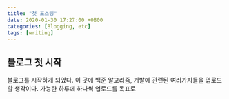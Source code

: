 ```yaml
---
title: "첫 포스팅"
date: 2020-01-30 17:27:00 +0800
categories: [Blogging, etc]
tags: [writing]
---
```


## 블로그 첫 시작

블로그를 시작하게 되었다. 이 곳에 백준 알고리즘, 개발에 관련된 여러가지들을 업로드 할 생각이다.
가능한 하루에 하나씩 업로드를 목표로
